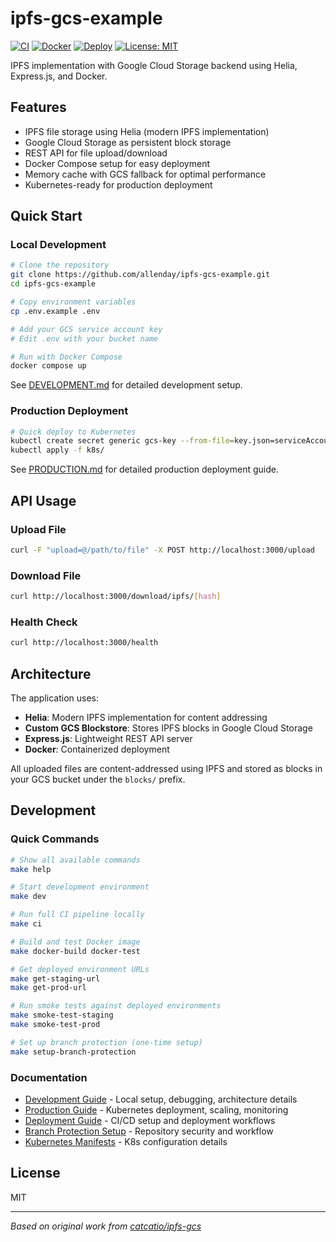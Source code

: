 # ipfs-gcs-example

[![CI](https://github.com/postfiatorg/ipfs-gcs/actions/workflows/ci.yml/badge.svg)](https://github.com/postfiatorg/ipfs-gcs/actions/workflows/ci.yml)
[![Docker](https://github.com/postfiatorg/ipfs-gcs/actions/workflows/docker.yml/badge.svg)](https://github.com/postfiatorg/ipfs-gcs/actions/workflows/docker.yml)
[![Deploy](https://github.com/postfiatorg/ipfs-gcs/actions/workflows/deploy.yml/badge.svg)](https://github.com/postfiatorg/ipfs-gcs/actions/workflows/deploy.yml)
[![License: MIT](https://img.shields.io/badge/License-MIT-yellow.svg)](https://opensource.org/licenses/MIT)

IPFS implementation with Google Cloud Storage backend using Helia, Express.js, and Docker.

## Features

- IPFS file storage using Helia (modern IPFS implementation)
- Google Cloud Storage as persistent block storage
- REST API for file upload/download
- Docker Compose setup for easy deployment
- Memory cache with GCS fallback for optimal performance
- Kubernetes-ready for production deployment

## Quick Start

### Local Development

```bash
# Clone the repository
git clone https://github.com/allenday/ipfs-gcs-example.git
cd ipfs-gcs-example

# Copy environment variables
cp .env.example .env

# Add your GCS service account key
# Edit .env with your bucket name

# Run with Docker Compose
docker compose up
```

See [DEVELOPMENT.md](DEVELOPMENT.md) for detailed development setup.

### Production Deployment

```bash
# Quick deploy to Kubernetes
kubectl create secret generic gcs-key --from-file=key.json=serviceAccountKey.json
kubectl apply -f k8s/
```

See [PRODUCTION.md](PRODUCTION.md) for detailed production deployment guide.

## API Usage

### Upload File
```bash
curl -F "upload=@/path/to/file" -X POST http://localhost:3000/upload
```

### Download File
```bash
curl http://localhost:3000/download/ipfs/[hash]
```

### Health Check
```bash
curl http://localhost:3000/health
```

## Architecture

The application uses:
- **Helia**: Modern IPFS implementation for content addressing
- **Custom GCS Blockstore**: Stores IPFS blocks in Google Cloud Storage
- **Express.js**: Lightweight REST API server
- **Docker**: Containerized deployment

All uploaded files are content-addressed using IPFS and stored as blocks in your GCS bucket under the `blocks/` prefix.

## Development

### Quick Commands

```bash
# Show all available commands
make help

# Start development environment
make dev

# Run full CI pipeline locally
make ci

# Build and test Docker image
make docker-build docker-test

# Get deployed environment URLs
make get-staging-url
make get-prod-url

# Run smoke tests against deployed environments
make smoke-test-staging
make smoke-test-prod

# Set up branch protection (one-time setup)
make setup-branch-protection
```

### Documentation

- [Development Guide](docs/DEVELOPMENT.md) - Local setup, debugging, architecture details
- [Production Guide](docs/PRODUCTION.md) - Kubernetes deployment, scaling, monitoring
- [Deployment Guide](docs/DEPLOYMENT.md) - CI/CD setup and deployment workflows
- [Branch Protection Setup](.github/BRANCH_PROTECTION.md) - Repository security and workflow
- [Kubernetes Manifests](k8s/README.md) - K8s configuration details

## License

MIT

---

*Based on original work from [catcatio/ipfs-gcs](https://github.com/catcatio/ipfs-gcs)*